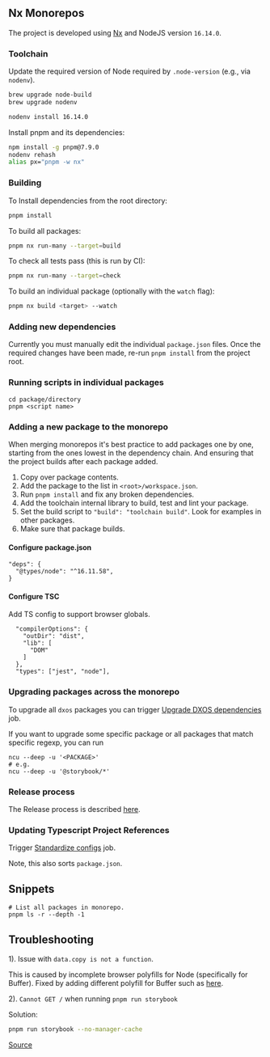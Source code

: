 ## Nx Monorepos

The project is developed using [Nx](https://nx.dev/) and NodeJS version `16.14.0`.

### Toolchain

Update the required version of Node required by `.node-version` (e.g., via `nodenv`).

```bash
brew upgrade node-build
brew upgrade nodenv

nodenv install 16.14.0
```

Install pnpm and its dependencies:

```bash
npm install -g pnpm@7.9.0
nodenv rehash
alias px="pnpm -w nx"
```

### Building

To Install dependencies from the root directory:

```bash
pnpm install
```

To build all packages:

```bash
pnpm nx run-many --target=build
```

To check all tests pass (this is run by CI):

```bash
pnpm nx run-many --target=check
```

To build an individual package (optionally with the `watch` flag):

```bash
pnpm nx build <target> --watch
```

### Adding new dependencies

Currently you must manually edit the individual `package.json` files.
Once the required changes have been made, re-run `pnpm install` from the project root.

### Running scripts in individual packages

```
cd package/directory
pnpm <script name>
```

### Adding a new package to the monorepo

When merging monorepos it's best practice to add packages one by one, starting from the ones lowest in the dependency chain. And ensuring that the project builds after each package added.

1. Copy over package contents.
2. Add the package to the list in `<root>/workspace.json`.
3. Run `pnpm install` and fix any broken dependencies.
4. Add the toolchain internal library to build, test and lint your package.
5. Set the build script to `"build": "toolchain build"`. Look for examples in other packages.
6. Make sure that package builds.

#### Configure package.json

```
"deps": {
  "@types/node": "^16.11.58",
}
```

#### Configure TSC

Add TS config to support browser globals.

```
  "compilerOptions": {
    "outDir": "dist",
    "lib": [
      "DOM"
    ]
  },
  "types": ["jest", "node"],
```

### Upgrading packages across the monorepo
To upgrade all `dxos` packages you can trigger [Upgrade DXOS dependencies](https://github.com/dxos/dxos/actions/workflows/upgrade-deps.yml) job.

If you want to upgrade some specific package or all packages that match specific regexp, you can run
```
ncu --deep -u '<PACKAGE>'
# e.g.
ncu --deep -u '@storybook/*'
```

### Release process

The Release process is described [here](https://github.com/dxos/eng/wiki/Build-System-~-Releases).

### Updating Typescript Project References

Trigger [Standardize configs](https://github.com/dxos/dxos/actions/workflows/sort-deps.yml) job.

Note, this also sorts `package.json`.

## Snippets

```
# List all packages in monorepo.
pnpm ls -r --depth -1
```

## Troubleshooting

1). Issue with `data.copy is not a function`.

This is caused by incomplete browser polyfills for Node (specifically for Buffer).
Fixed by adding different polyfill for Buffer such as [here](https://github.com/dxos/dxos/blob/551f5592384f5af69f6d46960d5c895050f1f211/packages/sdk/demos/.storybook/main.js#L33).

2). `Cannot GET /` when running `pnpm run storybook`

Solution:

```bash
pnpm run storybook --no-manager-cache
```

[Source](https://github.com/storybookjs/storybook/issues/14672#issuecomment-824627909)
